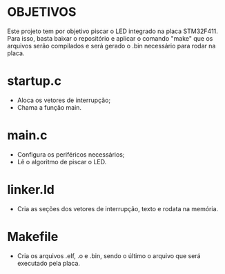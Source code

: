 # OBJETIVOS

Este projeto tem por objetivo piscar o LED integrado na placa STM32F411. Para isso, basta baixar o repositório e aplicar o comando "make" que os arquivos serão compilados e será gerado o .bin necessário para rodar na placa.

# startup.c

- Aloca os vetores de interrupção;
- Chama a função main.

# main.c

- Configura os periféricos necessários;
- Lê o algoritmo de piscar o LED.

# linker.ld

- Cria as seções dos vetores de interrupção, texto e rodata na memória.

# Makefile

- Cria os arquivos .elf, .o e .bin, sendo o último o arquivo que será executado pela placa.